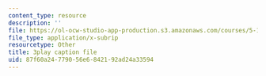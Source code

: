 ```yaml
---
content_type: resource
description: ''
file: https://ol-ocw-studio-app-production.s3.amazonaws.com/courses/5-111sc-principles-of-chemical-science-fall-2014/87f60a24779056e6842192ad24a33594_NIZFPnHtrBA.vtt
file_type: application/x-subrip
resourcetype: Other
title: 3play caption file
uid: 87f60a24-7790-56e6-8421-92ad24a33594
---
```

